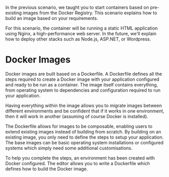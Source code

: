 In the previous scenario, we taught you to start containers based on pre-existing images from the Docker Registry. This scenario explains how to build an image based on your requirements.

For this scenario, the container will be running a static HTML application using Nginx, a high-performance web server. In the future, we'll explain how to deploy other stacks such as Node.js, ASP.NET, or Wordpress.

# Docker Images

Docker images are built based on a Dockerfile. A Dockerfile defines all the steps required to create a Docker image with your application configured and ready to be run as a container. The image itself contains everything, from operating system to dependencies and configuration required to run your application.

Having everything within the image allows you to migrate images between different environments and be confident that if it works in one environment, then it will work in another (assuming of course Docker is installed).

The Dockerfile allows for images to be composable, enabling users to extend existing images instead of building from scratch. By building on an existing image, you only need to define the steps to setup your application. The base images can be basic operating system installations or configured systems which simply need some additional customisations.

To help you complete the steps, an environment has been created with Docker configured. The editor allows you to write a Dockerfile which defines how to build the Docker image.

